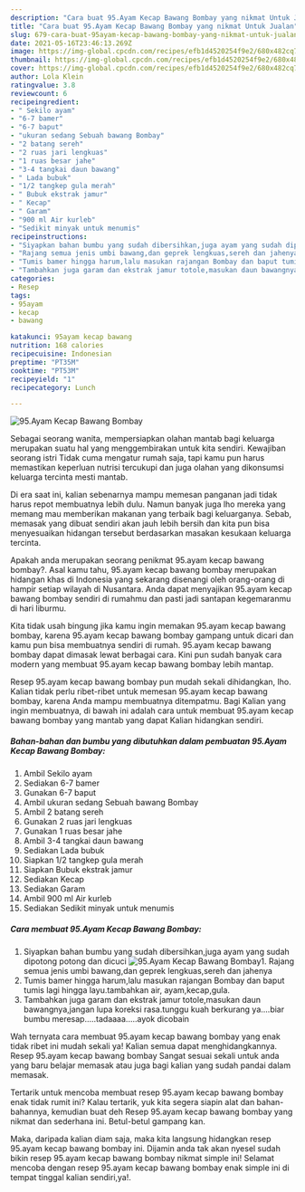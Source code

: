 ```yaml
---
description: "Cara buat 95.Ayam Kecap Bawang Bombay yang nikmat Untuk Jualan"
title: "Cara buat 95.Ayam Kecap Bawang Bombay yang nikmat Untuk Jualan"
slug: 679-cara-buat-95ayam-kecap-bawang-bombay-yang-nikmat-untuk-jualan
date: 2021-05-16T23:46:13.269Z
image: https://img-global.cpcdn.com/recipes/efb1d4520254f9e2/680x482cq70/95ayam-kecap-bawang-bombay-foto-resep-utama.jpg
thumbnail: https://img-global.cpcdn.com/recipes/efb1d4520254f9e2/680x482cq70/95ayam-kecap-bawang-bombay-foto-resep-utama.jpg
cover: https://img-global.cpcdn.com/recipes/efb1d4520254f9e2/680x482cq70/95ayam-kecap-bawang-bombay-foto-resep-utama.jpg
author: Lola Klein
ratingvalue: 3.8
reviewcount: 6
recipeingredient:
- " Sekilo ayam"
- "6-7 bamer"
- "6-7 baput"
- "ukuran sedang Sebuah bawang Bombay"
- "2 batang sereh"
- "2 ruas jari lengkuas"
- "1 ruas besar jahe"
- "3-4 tangkai daun bawang"
- " Lada bubuk"
- "1/2 tangkep gula merah"
- " Bubuk ekstrak jamur"
- " Kecap"
- " Garam"
- "900 ml Air kurleb"
- "Sedikit minyak untuk menumis"
recipeinstructions:
- "Siyapkan bahan bumbu yang sudah dibersihkan,juga ayam yang sudah dipotong potong dan dicuci"
- "Rajang semua jenis umbi bawang,dan geprek lengkuas,sereh dan jahenya"
- "Tumis bamer hingga harum,lalu masukan rajangan Bombay dan baput tumis lagi hingga layu.tambahkan air, ayam,kecap,gula."
- "Tambahkan juga garam dan ekstrak jamur totole,masukan daun bawangnya,jangan lupa koreksi rasa.tunggu kuah berkurang ya....biar bumbu meresap.....tadaaaa.....ayok dicobain"
categories:
- Resep
tags:
- 95ayam
- kecap
- bawang

katakunci: 95ayam kecap bawang 
nutrition: 168 calories
recipecuisine: Indonesian
preptime: "PT35M"
cooktime: "PT53M"
recipeyield: "1"
recipecategory: Lunch

---
```



![95.Ayam Kecap Bawang Bombay](https://img-global.cpcdn.com/recipes/efb1d4520254f9e2/680x482cq70/95ayam-kecap-bawang-bombay-foto-resep-utama.jpg)

Sebagai seorang wanita, mempersiapkan olahan mantab bagi keluarga merupakan suatu hal yang menggembirakan untuk kita sendiri. Kewajiban seorang istri Tidak cuma mengatur rumah saja, tapi kamu pun harus memastikan keperluan nutrisi tercukupi dan juga olahan yang dikonsumsi keluarga tercinta mesti mantab.

Di era  saat ini, kalian sebenarnya mampu memesan panganan jadi tidak harus repot membuatnya lebih dulu. Namun banyak juga lho mereka yang memang mau memberikan makanan yang terbaik bagi keluarganya. Sebab, memasak yang dibuat sendiri akan jauh lebih bersih dan kita pun bisa menyesuaikan hidangan tersebut berdasarkan masakan kesukaan keluarga tercinta. 



Apakah anda merupakan seorang penikmat 95.ayam kecap bawang bombay?. Asal kamu tahu, 95.ayam kecap bawang bombay merupakan hidangan khas di Indonesia yang sekarang disenangi oleh orang-orang di hampir setiap wilayah di Nusantara. Anda dapat menyajikan 95.ayam kecap bawang bombay sendiri di rumahmu dan pasti jadi santapan kegemaranmu di hari liburmu.

Kita tidak usah bingung jika kamu ingin memakan 95.ayam kecap bawang bombay, karena 95.ayam kecap bawang bombay gampang untuk dicari dan kamu pun bisa membuatnya sendiri di rumah. 95.ayam kecap bawang bombay dapat dimasak lewat berbagai cara. Kini pun sudah banyak cara modern yang membuat 95.ayam kecap bawang bombay lebih mantap.

Resep 95.ayam kecap bawang bombay pun mudah sekali dihidangkan, lho. Kalian tidak perlu ribet-ribet untuk memesan 95.ayam kecap bawang bombay, karena Anda mampu membuatnya ditempatmu. Bagi Kalian yang ingin membuatnya, di bawah ini adalah cara untuk membuat 95.ayam kecap bawang bombay yang mantab yang dapat Kalian hidangkan sendiri.

<!--inarticleads1-->

##### Bahan-bahan dan bumbu yang dibutuhkan dalam pembuatan 95.Ayam Kecap Bawang Bombay:

1. Ambil  Sekilo ayam
1. Sediakan 6-7 bamer
1. Gunakan 6-7 baput
1. Ambil ukuran sedang Sebuah bawang Bombay
1. Ambil 2 batang sereh
1. Gunakan 2 ruas jari lengkuas
1. Gunakan 1 ruas besar jahe
1. Ambil 3-4 tangkai daun bawang
1. Sediakan  Lada bubuk
1. Siapkan 1/2 tangkep gula merah
1. Siapkan  Bubuk ekstrak jamur
1. Sediakan  Kecap
1. Sediakan  Garam
1. Ambil 900 ml Air kurleb
1. Sediakan Sedikit minyak untuk menumis




<!--inarticleads2-->

##### Cara membuat 95.Ayam Kecap Bawang Bombay:

1. Siyapkan bahan bumbu yang sudah dibersihkan,juga ayam yang sudah dipotong potong dan dicuci
<img src="https://img-global.cpcdn.com/steps/c9146489f9d4a8d0/160x128cq70/95ayam-kecap-bawang-bombay-langkah-memasak-1-foto.jpg" alt="95.Ayam Kecap Bawang Bombay">1. Rajang semua jenis umbi bawang,dan geprek lengkuas,sereh dan jahenya
1. Tumis bamer hingga harum,lalu masukan rajangan Bombay dan baput tumis lagi hingga layu.tambahkan air, ayam,kecap,gula.
1. Tambahkan juga garam dan ekstrak jamur totole,masukan daun bawangnya,jangan lupa koreksi rasa.tunggu kuah berkurang ya....biar bumbu meresap.....tadaaaa.....ayok dicobain




Wah ternyata cara membuat 95.ayam kecap bawang bombay yang enak tidak ribet ini mudah sekali ya! Kalian semua dapat menghidangkannya. Resep 95.ayam kecap bawang bombay Sangat sesuai sekali untuk anda yang baru belajar memasak atau juga bagi kalian yang sudah pandai dalam memasak.

Tertarik untuk mencoba membuat resep 95.ayam kecap bawang bombay enak tidak rumit ini? Kalau tertarik, yuk kita segera siapin alat dan bahan-bahannya, kemudian buat deh Resep 95.ayam kecap bawang bombay yang nikmat dan sederhana ini. Betul-betul gampang kan. 

Maka, daripada kalian diam saja, maka kita langsung hidangkan resep 95.ayam kecap bawang bombay ini. Dijamin anda tak akan nyesel sudah bikin resep 95.ayam kecap bawang bombay nikmat simple ini! Selamat mencoba dengan resep 95.ayam kecap bawang bombay enak simple ini di tempat tinggal kalian sendiri,ya!.

